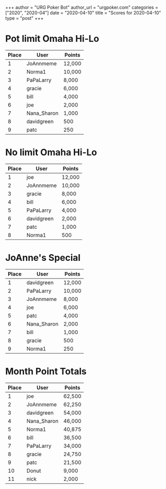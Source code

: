 +++
author = "URG Poker Bot"
author_url = "urgpoker.com"
categories = ["2020", "2020-04"]
date = "2020-04-10"
title = "Scores for 2020-04-10"
type = "post"
+++
# Pot limit Omaha Hi-Lo

| Place | User | Points |
|-------|------|--------|
| 1 | JoAnnmeme | 12,000 |
| 2 | Norma1 | 10,000 |
| 3 | PaPaLarry | 8,000 |
| 4 | gracie | 6,000 |
| 5 | bill | 4,000 |
| 6 | joe | 2,000 |
| 7 | Nana_Sharon | 1,000 |
| 8 | davidgreen | 500 |
| 9 | patc | 250 |

# No limit Omaha Hi-Lo

| Place | User | Points |
|-------|------|--------|
| 1 | joe | 12,000 |
| 2 | JoAnnmeme | 10,000 |
| 3 | gracie | 8,000 |
| 4 | bill | 6,000 |
| 5 | PaPaLarry | 4,000 |
| 6 | davidgreen | 2,000 |
| 7 | patc | 1,000 |
| 8 | Norma1 | 500 |

# JoAnne's Special

| Place | User | Points |
|-------|------|--------|
| 1 | davidgreen | 12,000 |
| 2 | PaPaLarry | 10,000 |
| 3 | JoAnnmeme | 8,000 |
| 4 | joe | 6,000 |
| 5 | patc | 4,000 |
| 6 | Nana_Sharon | 2,000 |
| 7 | bill | 1,000 |
| 8 | gracie | 500 |
| 9 | Norma1 | 250 |

# Month Point Totals

| Place | User | Points |
|-------|------|--------|
| 1 | joe | 62,500 |
| 2 | JoAnnmeme | 62,250 |
| 3 | davidgreen | 54,000 |
| 4 | Nana_Sharon | 46,000 |
| 5 | Norma1 | 40,875 |
| 6 | bill | 36,500 |
| 7 | PaPaLarry | 34,000 |
| 8 | gracie | 24,750 |
| 9 | patc | 21,500 |
| 10 | Donut | 9,000 |
| 11 | nick | 2,000 |
